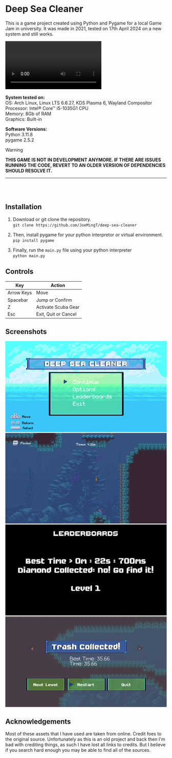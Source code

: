 # Deep Sea Cleaner
This is a game project created using Python and Pygame for a local Game Jam in university. It was made in 2021, tested on 17th April 2024 on a new system and still works.

![Video Example](./Videos/Sample-Video.mkv)

**System tested on:** <br/>
OS: Arch Linux, Linux LTS 6.6.27, KDS Plasma 6, Wayland Compositor <br/>
Processor: Intel® Core™ i5-1035G1 CPU <br/>
Memory: 8Gb of RAM <br/>
Graphics: Built-in <br/>

**Software Versions:** <br/>
Python 3.11.8 <br/>
pygame 2.5.2 <br/>

> [!warning]
> <b>THIS GAME IS NOT IN DEVELOPMENT ANYMORE. IF THERE ARE ISSUES RUNNING THE CODE, REVERT TO AN OLDER VERSION OF DEPENDENCIES SHOULD RESOLVE IT.</b>

---

<br />
<br />

## Installation

1. Download or git clone the repository. <br/>
`git clone https://github.com/JoeMingT/deep-sea-cleaner`

2. Then, install pygame for your python interpretor or virtual environment. <br/>
`pip install pygame`

3. Finally, run the `main.py` file using your python interpreter <br/>
`python main.py`

## Controls

| Key           | Action               |
| ------------- | -------------------- |
| Arrow Keys    | Move                 |
| Spacebar      | Jump or Confirm      |
| Z             | Activate Scuba Gear  |
| Esc           | Exit, Quit or Cancel |


## Screenshots
![Main Menu Screenshot](./Screenshots/Screenshot-MainMenu.png)
![Gameplay Screenshot](./Screenshots/Screenshot-Gameplay.png)
![Leaderboard Screenshot](./Screenshots/Screenshot-Leaderboards.png)
![Game Over Screenshot](./Screenshots/Screenshot-GameOver.png)


## Acknowledgements
Most of these assets that I have used are taken from online. Credit foes to the original source. Unfortunately as this is an old project and back then I'm bad with crediting things, as such I have lost all links to credits. But I believe if you search hard enough you may be able to find all of the sources.
